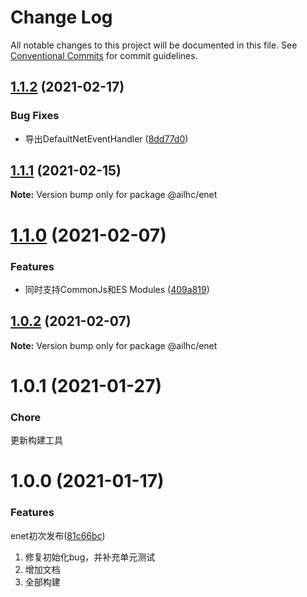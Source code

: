 # Change Log

All notable changes to this project will be documented in this file.
See [Conventional Commits](https://conventionalcommits.org) for commit guidelines.

## [1.1.2](https://github.com/AILHC/EasyGameFrameworkOpen/compare/@ailhc/enet@1.1.1...@ailhc/enet@1.1.2) (2021-02-17)


### Bug Fixes

* 导出DefaultNetEventHandler ([8dd77d0](https://github.com/AILHC/EasyGameFrameworkOpen/commit/8dd77d0a67ef56a5ad5ff681548f1ac3705fb8ac))





## [1.1.1](https://github.com/AILHC/EasyGameFrameworkOpen/compare/@ailhc/enet@1.1.0...@ailhc/enet@1.1.1) (2021-02-15)

**Note:** Version bump only for package @ailhc/enet





# [1.1.0](https://github.com/AILHC/EasyGameFrameworkOpen/compare/@ailhc/enet@1.0.2...@ailhc/enet@1.1.0) (2021-02-07)


### Features

* 同时支持CommonJs和ES Modules ([409a819](https://github.com/AILHC/EasyGameFrameworkOpen/commit/409a819cfca6808a4070abcbc8acc80a2caf1c84))





## [1.0.2](https://github.com/AILHC/EasyGameFrameworkOpen/compare/@ailhc/enet@1.0.1...@ailhc/enet@1.0.2) (2021-02-07)

**Note:** Version bump only for package @ailhc/enet





# 1.0.1 (2021-01-27)

### Chore
更新构建工具

# 1.0.0 (2021-01-17)

### Features
enet初次发布([81c66bc](https://github.com/AILHC/EasyGameFrameworkOpen/commit/81c66bc05ce6aa3aedf7582af4928bf2fd194a0f))
1. 修复初始化bug，并补充单元测试
2. 增加文档
3. 全部构建
